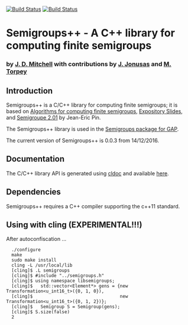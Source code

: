 [![Build Status](https://travis-ci.org/james-d-mitchell/libsemigroups.svg?branch=master)](https://travis-ci.org/james-d-mitchell/libsemigroups)
[![Build Status](https://ci.appveyor.com/api/projects/status/github/james-d-mitchell/libsemigroups)](https://ci.appveyor.com/api/projects/status/github/james-d-mitchell/libsemigroups) 

# Semigroups++ - A C++ library for computing finite semigroups
### by [J. D. Mitchell](http://www-groups.mcs.st-andrews.ac.uk/~jamesm/) with contributions by [J. Jonusas](http://www-circa.mcs.st-andrews.ac.uk/~julius/) and [M. Torpey](http://www-circa.mcs.st-andrews.ac.uk/~mct25/)

## Introduction
Semigroups++ is a C/C++ library for computing finite semigroups; it is based on 
[Algorithms for computing finite semigroups](https://www.irif.fr/~jep/PDF/Rio.pdf), 
[Expository Slides](https://www.irif.fr/~jep/PDF/Exposes/StAndrews.pdf), and 
[Semigroupe 2.01](https://www.irif.fr/~jep/Logiciels/Semigroupe2.0/semigroupe2.html) by Jean-Eric Pin.

The Semigroups++ library is used in the [Semigroups package for GAP](https://gap-packages.github.io/Semigroups/).

The current version of Semigroups++ is 0.0.3 from 14/12/2016.

## Documentation
The C/C++ library API is generated using [cldoc](https://github.com/jessevdk/cldoc) and available [here](http://james-d-mitchell.github.io/libsemigroups/).

## Dependencies

Semigroups++ requires a C++ compiler supporting the c++11 standard.

## Using with cling (EXPERIMENTAL!!!)

After autoconfiscation ...

      ./configure
      make
      sudo make install
      cling -L /usr/local/lib
      [cling]$ .L semigroups
      [cling]$ #include "../semigroups.h"
      [cling]$ using namespace libsemigroups;
      [cling]$   std::vector<Element*> gens = {new Transformation<u_int16_t>({0, 1, 0}),
      [cling]$                                 new Transformation<u_int16_t>({0, 1, 2})};
      [cling]$   Semigroup S = Semigroup(gens);
      [cling]$ S.size(false)
      2
